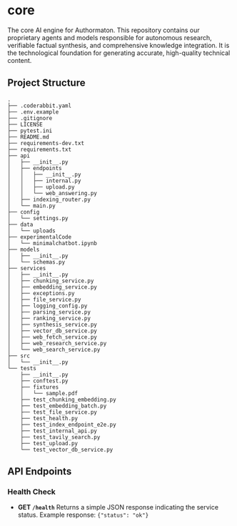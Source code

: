 # core
The core AI engine for Authormaton. This repository contains our proprietary agents and models responsible for autonomous research, verifiable factual synthesis, and comprehensive knowledge integration. It is the technological foundation for generating accurate, high-quality technical content.

## Project Structure

```
.
├── .coderabbit.yaml
├── .env.example
├── .gitignore
├── LICENSE
├── pytest.ini
├── README.md
├── requirements-dev.txt
├── requirements.txt
├── api
│   ├── __init__.py
│   ├── endpoints
│   │   ├── __init__.py
│   │   ├── internal.py
│   │   ├── upload.py
│   │   └── web_answering.py
│   ├── indexing_router.py
│   └── main.py
├── config
│   └── settings.py
├── data
│   └── uploads
├── experimentalCode
│   └── minimalchatbot.ipynb
├── models
│   ├── __init__.py
│   └── schemas.py
├── services
│   ├── __init__.py
│   ├── chunking_service.py
│   ├── embedding_service.py
│   ├── exceptions.py
│   ├── file_service.py
│   ├── logging_config.py
│   ├── parsing_service.py
│   ├── ranking_service.py
│   ├── synthesis_service.py
│   ├── vector_db_service.py
│   ├── web_fetch_service.py
│   ├── web_research_service.py
│   └── web_search_service.py
├── src
│   └── __init__.py
└── tests
    ├── __init__.py
    ├── conftest.py
    ├── fixtures
    │   └── sample.pdf
    ├── test_chunking_embedding.py
    ├── test_embedding_batch.py
    ├── test_file_service.py
    ├── test_health.py
    ├── test_index_endpoint_e2e.py
    ├── test_internal_api.py
    ├── test_tavily_search.py
    ├── test_upload.py
    └── test_vector_db_service.py
```

## API Endpoints

### Health Check

- **GET `/health`**
  Returns a simple JSON response indicating the service status.
  Example response: `{"status": "ok"}`
